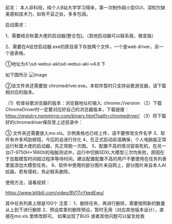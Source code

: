 前言：
本人非科班，纯个人B站大学学习得来，第一次制作超小型GUI，深知欠缺美感和技术力，如有不妥之处，多多包涵。

启动需求：

1、需要结合秋葉大佬的启动器[整合包]。（其他启动器可以联系我，做变版）

2、需要在A绘世启动器.exe的原目录下存放两个文件，一个是web driver，另一个是表格。

①地址为X:\sd-webui-aki\sd-webui-aki-v4.8 下

如下图所示
![image](https://github.com/user-attachments/assets/8eec0c14-2bc3-47fe-89a3-4ba1f75a523d)

②该文件夹还需要放 chromedriver.exe。本软件暂时只支持谷歌游览器，请下载相对应的版本。

（1）检查谷歌浏览器的版本：浏览器地址栏输入: chrome://version
（2）下载ChromeDriver时一定要对应好自己的浏览器版本，下载链接：https://registry.npmmirror.com/binary.html?path=chromedriver/ 
（3）将下载好的chromedriver保存至上述目录中：

③ 文件夹还需要放入mo.xls。示例表格也已经上传，请不要修改文件名字
3、软件有许多鸡肋按钮，今后的会进行优化
4、在正式启动前请确保，个人电脑能正常运行秋葉大佬的启动器，先正常跑一次图。
5、配置不高的情况容易死机，在另一台i7-9750H+1660ti的电脑测试中，运行中切换SDXL大模型三次均失败，原因在于加载模型时间超过程序等待时间。建议配置配置不高的用户不要使用在任务列表里面添加大模型任务。
6、软件中使用的部分图片来自网上，部分图片来自本人AI绘画，若有侵权，务必联系删除。

使用方法，请看视频：

https://www.bilibili.com/video/BV17vYkedEwu/




其中任务列表上限是100个
注意：
1、删除任务，再进行删除，需要按照新的数量 从上到下进行删除
2、预设库里的删除预设，暂时无用（对应其他版本设计），直接在mo.xls 里修改即可。
如果出现了BUG 或者其他问题可以留言给我
